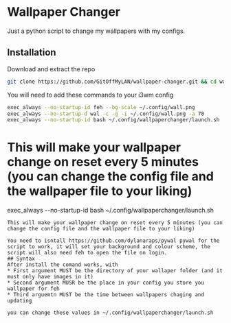 # Wallpaper Changer
Just a python script to change my wallpapers with my configs.
## Installation
Download and extract the repo
```bash
git clone https://github.com/GitOffMyLAN/wallpaper-changer.git && cd wallpaper-changer && bash install.sh
```
You will need to add these commands to your i3wm config
```bash
exec_always --no-startup-id feh --bg-scale ~/.config/wall.png
exec_always --no-startup-d wal -c -g -i ~/.config/wall.png -a 70
exec_always --no-startup-id bash ~/.config/wallpaperchanger/launch.sh
```
This will make your wallpaper change on reset every 5 minutes (you can change the config file and the wallpaper file to your liking)
=======
exec_always --no-startup-id bash ~/.config/wallpaperchanger/launch.sh
```
This will make your wallpaper change on reset every 5 minutes (you can change the config file and the wallpaper file to your liking)

You need to isntall https://github.com/dylanaraps/pywal pywal for the script to work, it will set your background and colour scheme, the script will also need feh to open the file on login.
## Syntax
After install the comand works, with
* First argument MUST be the directory of your wallaper folder (and it must only have images in it)
* Second argument MUSR be the place in your config you store you wallpaper for feh
* Third arguemtn MUST be the time between wallpapers chaging and updating

you can change these values in ~/.config/wallpaperchanger/launch.sh
